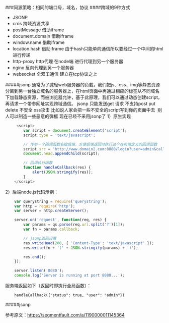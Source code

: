 ###同源策略：相同的端口号，域名，协议
####跨域的9种方式
- JSONP
- cros 跨域资源共享
- postMessage 借助iframe
- document.domain 借助iframe
- window.name 借助iframe
- location.hash 借助iframe 由于hash只能单向通信所以要经过一个中间的html进行传递
- http-proxy http代理 在node端 进行代理到另一个服务器
- nginx 反向代理到另一个服务器
- websocket  全双工通信 建立在tcp协议之上 

#####jsonp
通常为了减轻web服务器的负载，我们把js、css，img等静态资源分离到另一台独立域名的服务器上，在html页面中再通过相应的标签从不同域名下加载静态资源，而被浏览器允许，基于此原理，我们可以通过动态创建script，再请求一个带参网址实现跨域通信。
jsonp 只能发送get 请求 不支持post put delete
不安全 xss攻击 比如说人家会把一些不安全的script写到你的页面中去  别人可以制造一些恶意的弹框
现在已经不采用jsonp了
1）原生实现
```javascript
     <script>
        var script = document.createElement('script');
        script.type = 'text/javascript';

        // 传参一个回调函数名给后端，方便后端返回时执行这个在前端定义的回调函数
        script.src = 'http://www.domain2.com:8080/login?user=admin&callback=handleCallback';
        document.head.appendChild(script);

        // 回调执行函数
        function handleCallback(res) {
            alert(JSON.stringify(res));
        }
    </script>
```
2）后端node.js代码示例：
```javascript
    var querystring = require('querystring');
    var http = require('http');
    var server = http.createServer();

    server.on('request', function(req, res) {
        var params = qs.parse(req.url.split('?')[1]);
        var fn = params.callback;

        // jsonp返回设置
        res.writeHead(200, { 'Content-Type': 'text/javascript' });
        res.write(fn + '(' + JSON.stringify(params) + ')');

        res.end();
    });

    server.listen('8080');
    console.log('Server is running at port 8080...');
```
服务端返回如下（返回时即执行全局函数）：
```
    handleCallback({"status": true, "user": "admin"})
```
#####jsonp



参考原文：https://segmentfault.com/a/1190000011145364